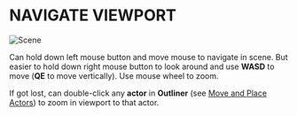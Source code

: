 # NAVIGATE VIEWPORT

![Scene](/assets/UnrealEditor/UnrealEditor-Scene.png)

Can hold down left mouse button and move mouse to navigate in scene. But easier to hold down right mouse button to look around and use **WASD** to move (**QE** to move vertically). Use mouse wheel to zoom.

If got lost, can double-click any **actor** in **Outliner** (see [Move and Place Actors](./2_move_and_place_actors.md)) to zoom in viewport to that actor.
